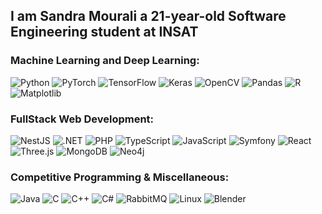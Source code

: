 ## I am Sandra Mourali a 21-year-old Software Engineering student at INSAT

### Machine Learning and Deep Learning:
<p>
  <img src="https://img.shields.io/badge/Python-3776AB?logo=python&logoColor=white&style=for-the-badge" alt="Python">
  <img src="https://img.shields.io/badge/PyTorch-EE4C2C?logo=pytorch&logoColor=white&style=for-the-badge" alt="PyTorch">
  <img src="https://img.shields.io/badge/TensorFlow-FF6F00?logo=tensorflow&logoColor=white&style=for-the-badge" alt="TensorFlow">
  <img src="https://img.shields.io/badge/Keras-D00000?logo=keras&logoColor=white&style=for-the-badge" alt="Keras">
  <img src="https://img.shields.io/badge/OpenCV-5C3EE8?logo=opencv&logoColor=white&style=for-the-badge" alt="OpenCV">
  <img src="https://img.shields.io/badge/Pandas-FF7F17?logo=pandas&logoColor=white&style=for-the-badge" alt="Pandas">
  <img src="https://img.shields.io/badge/R%20Bi-F2C811?logo=R&logoColor=black&style=for-the-badge" alt="R">
  <img src="https://img.shields.io/badge/Matplotlib-E97627?logo=matplotlib&logoColor=white&style=for-the-badge" alt="Matplotlib">
</p>

### FullStack Web Development:
<p>
  <img src="https://img.shields.io/badge/NestJS-E0234E?logo=nestjs&logoColor=white&style=for-the-badge" alt="NestJS">
  <img src="https://img.shields.io/badge/.NET-512BD4?logo=.net&logoColor=white&style=for-the-badge" alt=".NET">
  <img src="https://img.shields.io/badge/PHP-777BB4?logo=php&logoColor=white&style=for-the-badge" alt="PHP">
  <img src="https://img.shields.io/badge/TypeScript-3178C6?logo=typescript&logoColor=white&style=for-the-badge" alt="TypeScript">
  <img src="https://img.shields.io/badge/JavaScript-F7DF1E?logo=javascript&logoColor=black&style=for-the-badge" alt="JavaScript">
  <img src="https://img.shields.io/badge/Symfony-000000?logo=symfony&logoColor=white&style=for-the-badge" alt="Symfony">
  <img src="https://img.shields.io/badge/React-61DAFB?logo=react&logoColor=white&style=for-the-badge" alt="React">
  <img src="https://img.shields.io/badge/Three.js-000000?logo=three-dot-js&logoColor=white&style=for-the-badge" alt="Three.js">
  <img src="https://img.shields.io/badge/MongoDB-47A248?logo=mongodb&logoColor=white&style=for-the-badge" alt="MongoDB">
  <img src="https://img.shields.io/badge/Neo4j-008CC1?logo=neo4j&logoColor=white&style=for-the-badge" alt="Neo4j">
</p>

### Competitive Programming & Miscellaneous: 
<p>
  <img src="https://img.shields.io/badge/Java-007396?logo=java&logoColor=white&style=for-the-badge" alt="Java">
  <img src="https://img.shields.io/badge/C-00599C?logo=c&logoColor=white&style=for-the-badge" alt="C">
  <img src="https://img.shields.io/badge/C++-00599C?logo=c%2B%2B&logoColor=white&style=for-the-badge" alt="C++">
  <img src="https://img.shields.io/badge/C%23-239120?logo=c-sharp&logoColor=white&style=for-the-badge" alt="C#">
  <img src="https://img.shields.io/badge/RabbitMQ-FF6600?logo=rabbitmq&logoColor=white&style=for-the-badge" alt="RabbitMQ">
  <img src="https://img.shields.io/badge/Linux-FCC624?logo=linux&logoColor=black&style=for-the-badge" alt="Linux">
  <img src="https://img.shields.io/badge/Blender-FCC624?logo=blender&logoColor=black&style=for-the-badge" alt="Blender">
</p>
